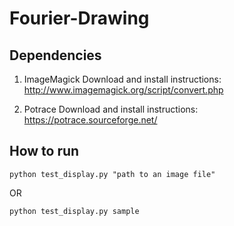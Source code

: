 # Fourier-Drawing

## Dependencies
1. ImageMagick
Download and install instructions: 
http://www.imagemagick.org/script/convert.php

2. Potrace
Download and install instructions: 
https://potrace.sourceforge.net/

## How to run
```
python test_display.py "path to an image file" 
```

OR

```
python test_display.py sample
```

